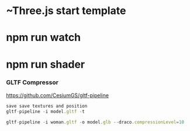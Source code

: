 # ~Three.js start template
# npm run watch
# npm run shader

### GLTF Compressor
https://github.com/CesiumGS/gltf-pipeline
```javascript
save save textures and position
gltf-pipeline -i model.gltf -t

gltf-pipeline -i woman.gltf -o model.glb --draco.compressionLevel=10
```

